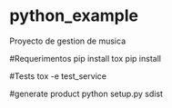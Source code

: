 # python_example

Proyecto de gestion de musica

#Requerimentos
pip install tox
pip install

#Tests
tox -e test_service

#generate product
python setup.py sdist
